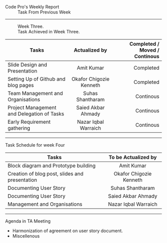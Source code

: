 <dl>
  <dt>Code Pro's Weekly Report</dt>
  <dd> Task From Previous Week</dd>
</dl>









****





<dl>
  <dd> Week Three.</dd>
  <dd> Task Achieved in Week Three.</dd>
</dl>

| Tasks        | Actualized by           | Completed / Moved / Continous|
| ------------- |:-------------:| -----:|
| Slide Design and Presentation | Amit Kumar| Completed |
| Setting Up of Github and blog pages| Okafor Chigozie Kenneth     |  Completed |
| Team Management and Organisations| Suhas Shantharam |    Continous |
| Project Management and Delegation of Tasks| Saied Akbar Ahmady |   Continous |
| Early Requirement gathering | Nazar Iqbal Warraich |   Continous |

*****



<dl>
  <dt>Task Schedule for week Four</dt>
</dl>


| Tasks        | To be  Actualized by | 
| ------------- |:-------------:|
| Block diagram and Prototype building| Amit Kumar|
| Creation of blog post, slides and presentation| Okafor Chigozie Kenneth |
| Documenting User Story | Suhas Shantharam |
| Documenting User Story| Saied Akbar Ahmady | 
| Management and Organisations | Nazar Iqbal Warraich | 

***



<dl>
  <dt>Agenda in  TA  Meeting</dt>
</dl>

*  Harmonization of agreement on user story document.
*  Miscellenous





